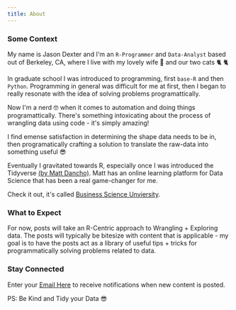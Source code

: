 ```yaml
---
title: About
---
```


### Some Context

My name is Jason Dexter and I'm an `R-Programmer` and `Data-Analyst` based out of Berkeley, CA, where I live with my lovely wife 💃 and our two cats 🐈 🐈

In graduate school I was introduced to programming, first `base-R` and then `Python`. Programming in general was difficult for me at first, then I began to really resonate with the idea of solving problems programattically.

Now I'm a nerd 🤓 when it comes to automation and doing things programattically. There's something intoxicating about the process of wrangling data using code - it's simply amazing! 

I find emense satisfaction in determining the shape data needs to be in, then programatically crafting a solution to translate the raw-data into something useful 😎

Eventually I gravitated towards R, especially once I was introduced the Tidyverse [(by Matt Dancho)](https://www.linkedin.com/in/mattdancho/). Matt has an online learning platform for Data Science that has been a real game-changer for me.

Check it out, it's called [Business Science Unviersity](http://bit.ly/2Z9SHsd).  

### What to Expect

For now, posts will take an R-Centric approach to Wrangling + Exploring data. The posts will typically be bitesize with content that is applicable - my goal is to have the posts act as a library of useful tips + tricks for programmatically solving problems related to data.

### Stay Connected

Enter your [Email Here](https://tinyletter.com/dexters-analytics) to receive notifications when new content is posted.<br/>  

PS: Be Kind and Tidy your Data 😎